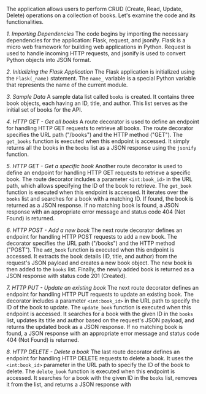 The application allows users to perform CRUD (Create, Read, Update, Delete) operations on a collection of books. Let's examine the code and its functionalities.

*1. Importing Dependencies*
The code begins by importing the necessary dependencies for the application: Flask, request, and jsonify. Flask is a micro web framework for building web applications in Python. Request is used to handle incoming HTTP requests, and jsonify is used to convert Python objects into JSON format.

*2. Initializing the Flask Application*
The Flask application is initialized using the `Flask(_name)` statement. The `name_` variable is a special Python variable that represents the name of the current module.

*3. Sample Data*
A sample data list called `books` is created. It contains three book objects, each having an ID, title, and author. This list serves as the initial set of books for the API.

*4. HTTP GET - Get all books*
A route decorator is used to define an endpoint for handling HTTP GET requests to retrieve all books. The route decorator specifies the URL path ("/books") and the HTTP method ("GET"). The `get_books` function is executed when this endpoint is accessed. It simply returns all the books in the `books` list as a JSON response using the `jsonify` function.

*5. HTTP GET - Get a specific book*
Another route decorator is used to define an endpoint for handling HTTP GET requests to retrieve a specific book. The route decorator includes a parameter `<int:book_id>` in the URL path, which allows specifying the ID of the book to retrieve. The `get_book` function is executed when this endpoint is accessed. It iterates over the `books` list and searches for a book with a matching ID. If found, the book is returned as a JSON response. If no matching book is found, a JSON response with an appropriate error message and status code 404 (Not Found) is returned.

*6. HTTP POST - Add a new book*
The next route decorator defines an endpoint for handling HTTP POST requests to add a new book. The decorator specifies the URL path ("/books") and the HTTP method ("POST"). The `add_book` function is executed when this endpoint is accessed. It extracts the book details (ID, title, and author) from the request's JSON payload and creates a new book object. The new book is then added to the `books` list. Finally, the newly added book is returned as a JSON response with status code 201 (Created).

*7. HTTP PUT - Update an existing book*
The next route decorator defines an endpoint for handling HTTP PUT requests to update an existing book. The decorator includes a parameter `<int:book_id>` in the URL path to specify the ID of the book to update. The `update_book` function is executed when this endpoint is accessed. It searches for a book with the given ID in the `books` list, updates its title and author based on the request's JSON payload, and returns the updated book as a JSON response. If no matching book is found, a JSON response with an appropriate error message and status code 404 (Not Found) is returned.

*8. HTTP DELETE - Delete a book*
The last route decorator defines an endpoint for handling HTTP DELETE requests to delete a book. It uses the `<int:book_id>` parameter in the URL path to specify the ID of the book to delete. The `delete_book` function is executed when this endpoint is accessed. It searches for a book with the given ID in the `books` list, removes it from the list, and returns a JSON response with
